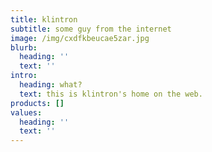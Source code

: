```yaml
---
title: klintron
subtitle: some guy from the internet
image: /img/cxdfkbeucae5zar.jpg
blurb:
  heading: ''
  text: ''
intro:
  heading: what?
  text: this is klintron's home on the web.
products: []
values:
  heading: ''
  text: ''
---
```


